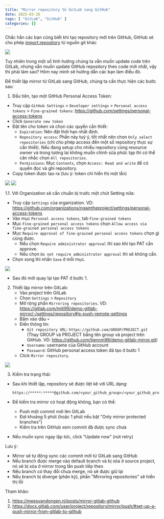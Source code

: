 ```yaml
---
title: "Mirror repository từ GitLab sang GitHub"
date: 2025-03-26
tags: [ "GitLab", "GitHub" ]
categories: []
---
```


Chắc hẳn các bạn cũng biết khi tạo repository mới trên GitHub, GitHub sẽ cho phép [import repository](https://github.com/new/import) từ nguồn git khác

![](img/1.png)

Tuy nhiên trong một số tình hướng chúng ta vẫn muốn update code trên GitLab, nhưng vẫn muốn update GitHub repository theo code mới nhất, vậy thì phải làm sao? Hôm nay mình sẽ hướng dẫn các bạn làm điều đó.

Để thiết lập mirror từ GitLab sang GitHub, chúng ta cần thực hiện các bước sau:

1. Đầu tiên, tạo một GitHub Personal Access Token:

- Truy cập `GitHub Settings` > `Developer settings` > `Personal access tokens` > `Fine-grained tokens`: https://github.com/settings/personal-access-tokens
- Click `Generate new token`
- Đặt tên cho token và chọn các quyền cần thiết:
  - `Expiration`: Nên đặt thời hạn nhất định.
  - `Repository access`: Phần này tuỳ ý, tốt nhất nên chọn `Only select repositories` (chỉ cho phép access đến một số repository thực sự cần thiết). Nếu đang setup cho nhiều repository cùng resource owner và trong tương lai không muốn chỉnh sửa phức tạp thì có thể cân nhắc chọn `All repositories`.
  - `Permissions`: Mục `Contents`, chọn `Access: Read and write` để có quyền đọc và ghi repository.
- Copy token được tạo ra (lưu ý: token chỉ hiển thị một lần)

![](img/2.png)
![](img/3.png)

1.1. Với Organization sẽ cần chuẩn bị trước một chút Setting nữa:

- Truy cập `Settings` của organization. VD: https://github.com/organizations/ngamtheproject/settings/personal-access-tokens
- Vào mục `Personal access tokens`, tab `Fine-grained tokens`
- Mục `Fine-grained personal access tokens` chọn `Allow access via fine-grained personal access tokens`
- Mục `Require approval of fine-grained personal access tokens` chọn gì cũng được.
  - Nếu chọn `Require administrator approval` thì sao khi tạo PAT cần approve.
  - Nếu chọn `Do not require administrator approval` thì sẽ không cần.
- Chọn xong thì nhấn `Save` ở mỗi mục.

![](img/5.png)

- Sau đó mới quay lại tạo PAT ở bước 1.

2. Thiết lập mirror trên GitLab:
   - Vào project trên GitLab
   - Chọn `Settings` > `Repository`
   - Mở rộng phần `Mirroring repositories`. VD: https://gitlab.com/miti99/demo-gitlab-mirror/-/settings/repository#js-push-remote-settings
   - Bấm vào dấu `+`
   - Điền thông tin:
     - `Git repository URL`: `https://github.com/GROUP/PROJECT.git`
       (Thay GROUP và PROJECT bằng tên group và project trên GitHub. VD: https://github.com/tiennm99/demo-gitlab-mirror.git)
     - `Username`: username của GitHub account
     - `Password`: GitHub personal access token đã tạo ở bước 1
   - Click `Mirror repository`.

![](img/4.png)  

3. Kiểm tra trạng thái:

- Sau khi thiết lập, repository sẽ được liệt kê với URL dạng:

    ```
    https://*****:*****@github.com/<your_github_group>/<your_github_project>.git
    ```

- Để kiểm tra mirror có hoạt động không, bạn có thể:
  - Push một commit mới lên GitLab
  - Đợi khoảng 5 phút (hoặc 1 phút nếu bật "Only mirror protected branches")
  - Kiểm tra trên GitHub xem commit đã được sync chưa
- Nếu muốn sync ngay lập tức, click "Update now" (nút retry)

Lưu ý:

- Mirror sẽ tự động sync các commit mới từ GitLab sang GitHub
- Nếu branch được merge vào default branch và bị xóa ở source project, nó sẽ bị xóa ở mirror trong lần push tiếp theo
- Nếu branch có thay đổi chưa merge, nó sẽ được giữ lại
- Nếu branch bị diverge (phân kỳ), phần "Mirroring repositories" sẽ hiển thị lỗi

Tham khảo:

1. https://meesvandongen.nl/posts/mirror-gitlab-github
2. https://docs.gitlab.com/user/project/repository/mirror/push/#set-up-a-push-mirror-from-gitlab-to-github